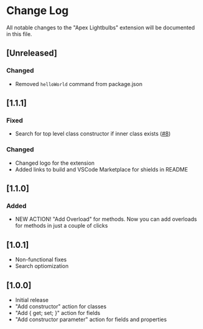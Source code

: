 # Change Log

All notable changes to the "Apex Lightbulbs" extension will be documented in this file.

## [Unreleased]
### Changed
- Removed `helloWorld` command from package.json

## [1.1.1]
### Fixed
- Search for top level class constructor if inner class exists ([#8](https://github.com/nchursin/apex-lightbulbs/issues/8))

### Changed
- Changed logo for the extension
- Added links to build and VSCode Marketplace for shields in README

## [1.1.0]
### Added
- NEW ACTION! "Add Overload" for methods. Now you can add overloads for methods in just a couple of clicks

## [1.0.1]
- Non-functional fixes
- Search optiomization

## [1.0.0]

- Initial release
- "Add constructor" action for classes
- "Add { get; set; }" action for fields
- "Add constructor parameter" action for fields and properties
